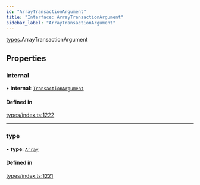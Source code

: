 ```yaml
---
id: "ArrayTransactionArgument"
title: "Interface: ArrayTransactionArgument"
sidebar_label: "ArrayTransactionArgument"
---
```


[types](../../../modules/Types/Types.md).ArrayTransactionArgument

## Properties

### internal

• **internal**: [`TransactionArgument`](../../../modules/Types/Types.md#transactionargument)

#### Defined in

[types/index.ts:1222](https://github.com/PolymeshAssociation/polymesh-sdk/blob/2c78f6c34/src/types/index.ts#L1222)

___

### type

• **type**: [`Array`](../../../enums/Types/TransactionArgumentType/TransactionArgumentType.md#array)

#### Defined in

[types/index.ts:1221](https://github.com/PolymeshAssociation/polymesh-sdk/blob/2c78f6c34/src/types/index.ts#L1221)
